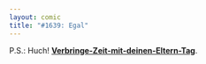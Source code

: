 ```yaml
---
layout: comic
title: "#1639: Egal"
---
```


P.S.:
Huch! <a href="http://www.fonflatter.de/kalender"><strong>Verbringe-Zeit-mit-deinen-Eltern-Tag</strong></a>. 
